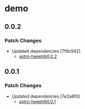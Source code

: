 # demo

## 0.0.2

### Patch Changes

- Updated dependencies [7f9c942]
  - astro-tweet@0.0.2

## 0.0.1

### Patch Changes

- Updated dependencies [7e2a8f0]
  - astro-tweet@0.0.1
